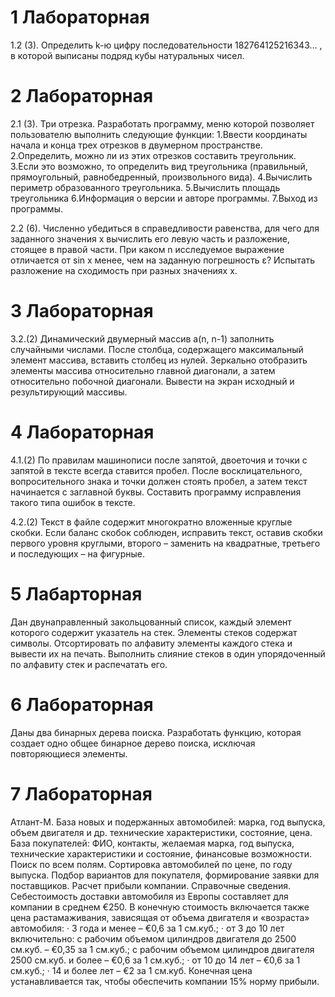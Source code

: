 # 1 Лабораторная
1.2 (3).
Определить k-ю цифру последовательности
182764125216343… ,
в которой выписаны подряд кубы натуральных чисел.

# 2 Лабораторная
2.1 (3).
Три отрезка. Разработать программу, меню которой позволяет
пользователю выполнить следующие функции:
1.Ввести координаты начала и конца трех отрезков в двумерном
пространстве.
2.Определить, можно ли из этих отрезков составить треугольник.
3.Если это возможно, то определить вид треугольника
(правильный, прямоугольный, равнобедренный, произвольного
вида).
4.Вычислить периметр образованного треугольника.
5.Вычислить площадь треугольника
6.Информация о версии и авторе программы.
7.Выход из программы.

2.2 (6).
Численно убедиться в справедливости равенства, для чего для
заданного значения х вычислить его левую часть и разложение,
стоящее в правой части. При каком n исследуемое выражение
отличается от sin x менее, чем на заданную погрешность ε?
Испытать разложение на сходимость при разных значениях х.

# 3 Лабораторная
3.2.(2)
Динамический двумерный массив a(n, n-1) заполнить случайными
числами. После столбца, содержащего максимальный элемент массива,
вставить столбец из нулей. Зеркально отобразить элементы массива
относительно главной диагонали, а затем относительно побочной
диагонали. Вывести на экран исходный и результирующий массивы.

# 4 Лабораторная
4.1.(2)
По правилам машинописи после запятой, двоеточия и точки с
запятой в тексте всегда ставится пробел. После восклицательного,
вопросительного знака и точки должен стоять пробел, а затем текст
начинается с заглавной буквы. Составить программу исправления
такого типа ошибок в тексте.

4.2.(2)
Текст в файле содержит многократно вложенные круглые скобки.
Если баланс скобок соблюден, исправить текст, оставив скобки
первого уровня круглыми, второго – заменить на квадратные,
третьего и последующих – на фигурные.

# 5 Лабарторная 
Дан двунаправленный закольцованный список, каждый элемент
которого содержит указатель на стек. Элементы стеков содержат
символы. Отсортировать по алфавиту элементы каждого стека и
вывести их на печать. Выполнить слияние стеков в один
упорядоченный по алфавиту стек и распечатать его.

# 6 Лабораторная
Даны два бинарных дерева поиска. Разработать функцию, которая
создает одно общее бинарное дерево поиска, исключая
повторяющиеся элементы.

# 7 Лабораторная
Атлант-М. База новых и подержанных автомобилей: марка, год
выпуска, объем двигателя и др. технические характеристики,
состояние, цена. База покупателей: ФИО, контакты, желаемая
марка, год выпуска, технические характеристики и состояние,
финансовые возможности. Поиск по всем полям. Сортировка
автомобилей по цене, по году выпуска. Подбор вариантов для
покупателя, формирование заявки для поставщиков. Расчет
прибыли компании.
Справочные сведения. Себестоимость доставки автомобиля из
Европы составляет для компании в среднем €250. В конечную
стоимость включается также цена растамаживания, зависящая от
объема двигателя и «возраста» автомобиля:
· 3 года и менее – €0,6 за 1 см.куб.;
· от 3 до 10 лет включительно: с рабочим объемом цилиндров
двигателя до 2500 см.куб. – €0,35 за 1 см.куб.; с рабочим объемом
цилиндров двигателя 2500 см.куб. и более – €0,6 за 1 см.куб.;
· от 10 до 14 лет – €0,6 за 1 см.куб.;
· 14 и более лет – €2 за 1 см.куб.
Конечная цена устанавливается так, чтобы обеспечить компании
15% норму прибыли.
